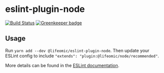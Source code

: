 # eslint-plugin-node

[![Build Status](https://travis-ci.org/lifeomic/eslint-plugin-node.svg?branch=master)](https://travis-ci.org/lifeomic/eslint-plugin-node)
[![Greenkeeper badge](https://badges.greenkeeper.io/lifeomic/eslint-plugin-node.svg)](https://greenkeeper.io/)

## Usage

Run `yarn add --dev @lifeomic/eslint-plugin-node`. Then update your ESLint
config to include `"extends": "plugin:@lifeomic/node/recommended"`.

More details can be found in the [ESLint documentation][config-from-plugins].

[config-from-plugins]: https://eslint.org/docs/user-guide/configuring#using-the-configuration-from-a-plugin "Using the configuration from a plugin"
